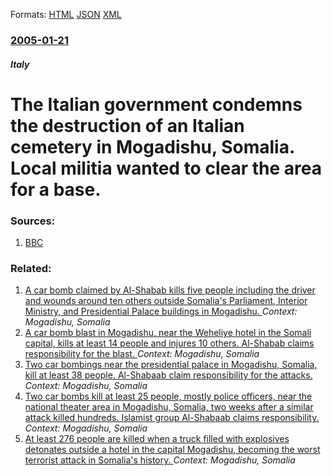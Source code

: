 
Formats: [HTML](/news/2005/01/21/the-italian-government-condemns-the-destruction-of-an-italian-cemetery-in-mogadishu-somalia-local-militia-wanted-to-clear-the-area-for-a.html)  [JSON](/news/2005/01/21/the-italian-government-condemns-the-destruction-of-an-italian-cemetery-in-mogadishu-somalia-local-militia-wanted-to-clear-the-area-for-a.json)  [XML](/news/2005/01/21/the-italian-government-condemns-the-destruction-of-an-italian-cemetery-in-mogadishu-somalia-local-militia-wanted-to-clear-the-area-for-a.xml)  

### [2005-01-21](/news/2005/01/21/index.md)

##### Italy
#  The Italian government condemns the destruction of an Italian cemetery in Mogadishu, Somalia. Local militia wanted to clear the area for a base. 




### Sources:

1. [BBC](http://news.bbc.co.uk/2/hi/africa/4193303.stm)

### Related:

1. [A car bomb claimed by Al-Shabab kills five people including the driver and wounds around ten others outside Somalia's Parliament, Interior Ministry, and Presidential Palace buildings in Mogadishu. ](/news/2018/03/25/a-car-bomb-claimed-by-al-shabab-kills-five-people-including-the-driver-and-wounds-around-ten-others-outside-somalia-s-parliament-interior-m.md) _Context: Mogadishu, Somalia_
2. [A car bomb blast in Mogadishu, near the Weheliye hotel in the Somali capital, kills at least 14 people and injures 10 others. Al-Shabab claims responsibility for the blast. ](/news/2018/03/22/a-car-bomb-blast-in-mogadishu-near-the-weheliye-hotel-in-the-somali-capital-kills-at-least-14-people-and-injures-10-others-al-shabab-clai.md) _Context: Mogadishu, Somalia_
3. [Two car bombings near the presidential palace in Mogadishu, Somalia, kill at least 38 people. Al-Shabaab claim responsibility for the attacks. ](/news/2018/02/24/two-car-bombings-near-the-presidential-palace-in-mogadishu-somalia-kill-at-least-38-people-al-shabaab-claim-responsibility-for-the-attack.md) _Context: Mogadishu, Somalia_
4. [Two car bombs kill at least 25 people, mostly police officers, near the national theater area in Mogadishu, Somalia, two weeks after a similar attack killed hundreds. Islamist group Al-Shabaab claims responsibility. ](/news/2017/10/28/two-car-bombs-kill-at-least-25-people-mostly-police-officers-near-the-national-theater-area-in-mogadishu-somalia-two-weeks-after-a-simil.md) _Context: Mogadishu, Somalia_
5. [At least 276 people are killed when a truck filled with explosives detonates outside a hotel in the capital Mogadishu, becoming the worst terrorist attack in Somalia's history. ](/news/2017/10/14/at-least-276-people-are-killed-when-a-truck-filled-with-explosives-detonates-outside-a-hotel-in-the-capital-mogadishu-becoming-the-worst-te.md) _Context: Mogadishu, Somalia_
